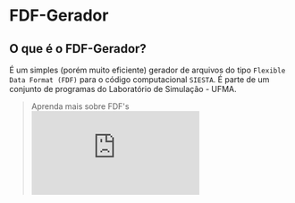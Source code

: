 # FDF-Gerador
 
## O que é o FDF-Gerador?
  
É um simples (porém muito eficiente) gerador de arquivos do tipo `Flexible Data Format (FDF)` para o código computacional `SIESTA`. É parte de um conjunto de programas do Laboratório de Simulação - UFMA.


> Aprenda mais sobre FDF's ![aqui](https://personales.unican.es/junqueraj/JavierJunquera_files/Metodos/Theory/How-to-run-siesta.pdf)
